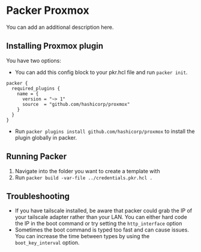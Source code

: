 # Packer Proxmox

You can add an additional description here.

## Installing Proxmox plugin
You have two options:
- You can add this config block to your pkr.hcl file and run ```packer init```.

```
packer {
  required_plugins {
    name = {
      version = "~> 1"
      source  = "github.com/hashicorp/proxmox"
    }
  }
}
```

- Run ```packer plugins install github.com/hashicorp/proxmox``` to install the plugin globally in packer.

## Running Packer

1. Navigate into the folder you want to create a template with
2. Run ```packer build -var-file ../credentials.pkr.hcl .```


## Troubleshooting 
- If you have tailscale installed, be aware that packer could grab the IP of your tailscale adapter rather than your LAN. You can either hard code the IP in the boot command or try setting the ```http_interface``` option
- Sometimes the boot command is typed too fast and can cause issues. You can increase the time between types by using the ```boot_key_interval``` option.

